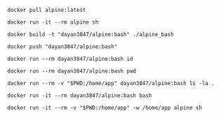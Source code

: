 ````shell
docker pull alpine:latest
````

````shell
docker run -it --rm alpine sh
````

````shell
docker build -t "dayan3847/alpine:bash" ./alpine_bash
````

````shell
docker push "dayan3847/alpine:bash"
````

````shell
docker run --rm dayan3847/alpine:bash id
````

````shell
docker run --rm dayan3847/alpine:bash pwd
````

````shell
docker run --rm -v "$PWD:/home/app" dayan3847/alpine:bash ls -la .
````

````shell
docker run -it --rm dayan3847/alpine:bash bash
````

````shell
docker run -it --rm -v "$PWD:/home/app" -w /home/app alpine sh
````